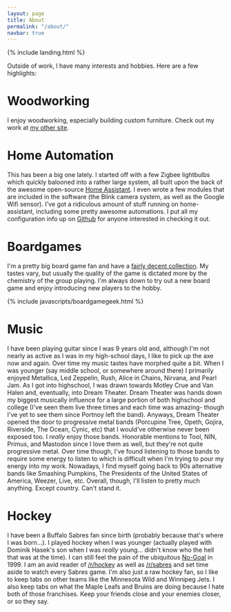 ```yaml
---
layout: page
title: About
permalink: "/about/"
navbar: true
---
```

{% include landing.html %}

Outside of work, I have many interests and hobbies.  Here are a few highlights:

# Woodworking

I enjoy woodworking, especially building custom furniture.  Check out my work at [my other site](https://kevinfronczakdesigns.com).

# Home Automation

This has been a big one lately.  I started off with a few Zigbee lightbulbs which quickly balooned into a rather large system, all built upon the back of the awesome open-source [Home Assistant](http://home-assistant.io).  I even wrote a few modules that are included in the software (the Blink camera system, as well as the Google Wifi sensor).  I've got a ridiculous amount of stuff running on home-assistant, including some pretty awesome automations.  I put all my configuration info up on [Github](http://github.com/fronzbot/githass) for anyone interested in checking it out.

# Boardgames

I'm a pretty big board game fan and have a [fairly decent collection](https://boardgamegeek.com/collection/user/fronzbot?sort=rating&sortdir=desc&rankobjecttype=subtype&rankobjectid=1&columns=title%7Cstatus%7Cversion%7Crating%7Cbggrating%7Cplays%7Ccomment%7Ccommands&geekranks=Board+Game+Rank&own=1&objecttype=thing&ff=1&subtype=boardgame).  My tastes vary, but usually the quality of the game is dictated more by the chemistry of the group playing.  I'm always down to try out a new board game and enjoy introducing new players to the hobby.

{% include javascripts/boardgamegeek.html %}

# Music

I have been playing guitar since I was 9 years old and, although I'm not nearly as active as I was in my high-school days, I like to pick up the axe now and again.  Over time my music tastes have morphed quite a bit.  When I was younger (say middle school, or somewhere around there) I primarily enjoyed Metallica, Led Zeppelin, Rush, Alice in Chains, Nirvana, and Pearl Jam.  As I got into highschool, I was drawn towards Motley Crue and Van Halen and, eventually, into Dream Theater.  Dream Theater was hands down my biggest musically influence for a large portion of both highschool and college (I've seen them live three times and each time was amazing- though I've yet to see them since Portnoy left the band).  Anyways, Dream Theater opened the door to progressive metal bands (Porcupine Tree, Opeth, Gojira, Riverside, The Ocean, Cynic, etc) that I would've otherwise never been exposed too.  I *really* enjoy those bands.  Honorable mentions to Tool, NIN, Primus, and Mastodon since I love them as well, but they're not quite progressive metal.  Over time though, I've found listening to those bands to require some energy to listen to which is difficult when I'm trying to pour my energy into my work.  Nowadays, I find myself going back to 90s alternative bands like Smashing Pumpkins, The Presidents of the United States of America, Weezer, Live, etc.  Overall, though, I'll listen to pretty much anything.  Except country.  Can't stand it.

# Hockey

I have been a Buffalo Sabres fan since birth (probably because that's where I was born...).  I played hockey when I was younger (actually played with Dominik Hasek's son when I was *really* young... didn't know who the hell that was at the time).  I can still feel the pain of the ubiquitous [No-Goal](https://www.youtube.com/watch?v=mRoN0-dFetk) in 1999.  I am an avid reader of [/r/hockey](http://reddit.com/r/hockey) as well as [/r/sabres](http://reddit.com/r/sabres) and set time aside to watch every Sabres game.  I'm also just a raw hockey fan, so I like to keep tabs on other teams like the Minnesota Wild and Winnipeg Jets.  I also keep tabs on what the Maple Leafs and Bruins are doing because I hate both of those franchises.  Keep your friends close and your enemies closer, or so they say.

